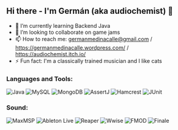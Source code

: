   ## Hi there - I'm Germán (aka audiochemist) 👋
- 🌱 I’m currently learning Backend Java
- 👯 I’m looking to collaborate on game jams
- 📫 How to reach me: germanmedinacalle@gmail.com / https://germanmedinacalle.wordpress.com/ / https://audiochemist.itch.io/
- ⚡ Fun fact: I'm a classically trained musician and I like cats

### Languages and Tools:
![Java](https://img.shields.io/badge/-Java-orange?logo=java&logoColor=white)
![MySQL](https://img.shields.io/badge/-MySQL-blue?logo=mysql&logoColor=white)
![MongoDB](https://img.shields.io/badge/-MongoDB-green?logo=mongodb&logoColor=white)
![AssertJ](https://img.shields.io/badge/-AssertJ-yellow?logoColor=white)
![Hamcrest](https://img.shields.io/badge/-Hamcrest-red?logoColor=white)
![JUnit](https://img.shields.io/badge/-JUnit-purple?logo=junit&logoColor=white)

  ### Sound:
![MaxMSP](https://img.shields.io/badge/-MaxMSP-purple?logo=max&logoColor=white)
![Ableton Live](https://img.shields.io/badge/-Ableton%20Live-green?logo=ableton&logoColor=white)
![Reaper](https://img.shields.io/badge/-Reaper-black?logo=reaper&logoColor=white)
![Wwise](https://img.shields.io/badge/-Wwise-blue?logo=audiokinetic&logoColor=white)
![FMOD](https://img.shields.io/badge/-FMOD-orange?logo=fmod&logoColor=white)
![Finale](https://img.shields.io/badge/-Finale-yellow?logo=finale&logoColor=white)

<!--
**audiochemist/audiochemist** is a ✨ _special_ ✨ repository because its `README.md` (this file) appears on your GitHub profile.

Here are some ideas to get you started:

- 🌱 I’m currently learning Backend Java
- 👯 I’m looking to collaborate on game jams, java apps
- 📫 How to reach me: germanmedinacalle@gmail.com / https://germanmedinacalle.wordpress.com/ / 
- 😄 Pronouns: he/him
- ⚡ Fun fact: I'm a sound designer with a background in music composition and I like cats
-->
